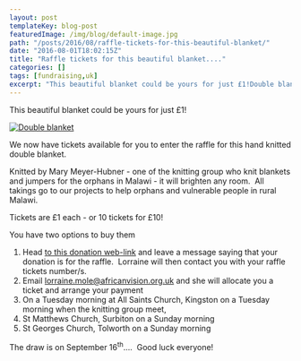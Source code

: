 ```yaml
---
layout: post
templateKey: blog-post
featuredImage: /img/blog/default-image.jpg
path: "/posts/2016/08/raffle-tickets-for-this-beautiful-blanket/"
date: "2016-08-01T18:02:15Z"
title: "Raffle tickets for this beautiful blanket...."
categories: []
tags: [fundraising,uk]
excerpt: "This beautiful blanket could be yours for just £1!Double blanketWe now have tickets available for y..."
---
```


This beautiful blanket could be yours for just £1!

[![Double blanket](https://www.africanvision.org.uk/africa-vision-news/wp-content/uploads/2016/08/Raffle-Blanket.jpg)](https://www.africanvision.org.uk/africa-vision-news/wp-content/uploads/2016/08/Raffle-Blanket.jpg)

We now have tickets available for you to enter the raffle for this hand knitted double blanket.

Knitted by Mary Meyer-Hubner - one of the knitting group who knit blankets and jumpers for the orphans in Malawi - it will brighten any room.  All takings go to our projects to help orphans and vulnerable people in rural Malawi.

Tickets are £1 each - or 10 tickets for £10!

You have two options to buy them

1. Head [to this donation web-link](https://www.charitycheckout.co.uk/1113786/) and leave a message saying that your donation is for the raffle.  Lorraine will then contact you with your raffle tickets number/s.
2. Email lorraine.mole@africanvision.org.uk and she will allocate you a ticket and arrange your payment
3. On a Tuesday morning at All Saints Church, Kingston on a Tuesday morning when the knitting group meet,
4. St Matthews Church, Surbiton on a Sunday morning
5. St Georges Church, Tolworth on a Sunday morning

The draw is on September 16<sup>th</sup>....  Good luck everyone!